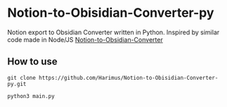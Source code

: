 # Notion-to-Obisidian-Converter-py
Notion export to Obsidian Converter written in Python. Inspired by similar code made in Node/JS [Notion-to-Obsidian-Converter](https://github.com/connertennery/Notion-to-Obsidian-Converter)

## How to use
```
git clone https://github.com/Harimus/Notion-to-Obisidian-Converter-py.git
```
```
python3 main.py
```